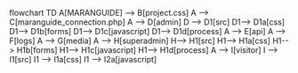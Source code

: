 flowchart TD
   A[MARANGUIDE] --> B[project.css]
   A --> C[maranguide_connection.php]
   A --> D[admin]
   D --> D1[src]
   D1--> D1a[css]
   D1--> D1b[forms]
   D1--> D1c[javascript]
   D1--> D1d[process]
   A --> E[api]
   A --> F[logs]
   A --> G[media]
   A --> H[superadmin]
   H--> H1[src]
   H1--> H1a[css]
   H1--> H1b[forms]
   H1--> H1c[javascript]
   H1--> H1d[process]
   A --> I[visitor]
   I --> I1[src]
   I1 --> I1a[css]
   I1 --> I2a[javascript]
  